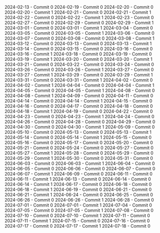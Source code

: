 2024-02-13 - Commit 0
2024-02-19 - Commit 0
2024-02-20 - Commit 0
2024-02-20 - Commit 1
2024-02-21 - Commit 0
2024-02-21 - Commit 1
2024-02-22 - Commit 0
2024-02-22 - Commit 1
2024-02-23 - Commit 0
2024-02-27 - Commit 0
2024-02-29 - Commit 0
2024-02-29 - Commit 1
2024-03-01 - Commit 0
2024-03-01 - Commit 1
2024-03-04 - Commit 0
2024-03-05 - Commit 0
2024-03-05 - Commit 1
2024-03-06 - Commit 0
2024-03-07 - Commit 0
2024-03-08 - Commit 0
2024-03-08 - Commit 1
2024-03-12 - Commit 0
2024-03-13 - Commit 0
2024-03-13 - Commit 1
2024-03-14 - Commit 0
2024-03-15 - Commit 0
2024-03-16 - Commit 0
2024-03-16 - Commit 1
2024-03-18 - Commit 0
2024-03-19 - Commit 0
2024-03-19 - Commit 1
2024-03-20 - Commit 0
2024-03-20 - Commit 1
2024-03-21 - Commit 0
2024-03-22 - Commit 0
2024-03-24 - Commit 0
2024-03-26 - Commit 0
2024-03-26 - Commit 1
2024-03-27 - Commit 0
2024-03-27 - Commit 1
2024-03-29 - Commit 0
2024-03-29 - Commit 1
2024-03-31 - Commit 0
2024-03-31 - Commit 1
2024-04-02 - Commit 0
2024-04-02 - Commit 1
2024-04-04 - Commit 0
2024-04-04 - Commit 1
2024-04-05 - Commit 0
2024-04-05 - Commit 1
2024-04-08 - Commit 0
2024-04-08 - Commit 1
2024-04-09 - Commit 0
2024-04-11 - Commit 0
2024-04-14 - Commit 0
2024-04-14 - Commit 1
2024-04-15 - Commit 0
2024-04-16 - Commit 0
2024-04-17 - Commit 0
2024-04-18 - Commit 0
2024-04-18 - Commit 1
2024-04-19 - Commit 0
2024-04-22 - Commit 0
2024-04-23 - Commit 0
2024-04-23 - Commit 1
2024-04-24 - Commit 0
2024-04-26 - Commit 0
2024-04-28 - Commit 0
2024-04-29 - Commit 0
2024-04-30 - Commit 0
2024-04-30 - Commit 1
2024-05-09 - Commit 0
2024-05-10 - Commit 0
2024-05-13 - Commit 0
2024-05-13 - Commit 1
2024-05-14 - Commit 0
2024-05-14 - Commit 1
2024-05-15 - Commit 0
2024-05-16 - Commit 0
2024-05-17 - Commit 0
2024-05-20 - Commit 0
2024-05-21 - Commit 0
2024-05-24 - Commit 0
2024-05-27 - Commit 0
2024-05-27 - Commit 1
2024-05-28 - Commit 0
2024-05-29 - Commit 0
2024-05-29 - Commit 1
2024-05-30 - Commit 0
2024-05-31 - Commit 0
2024-06-03 - Commit 0
2024-06-03 - Commit 1
2024-06-04 - Commit 0
2024-06-05 - Commit 0
2024-06-06 - Commit 0
2024-06-07 - Commit 0
2024-06-07 - Commit 1
2024-06-09 - Commit 0
2024-06-11 - Commit 0
2024-06-11 - Commit 1
2024-06-13 - Commit 0
2024-06-14 - Commit 0
2024-06-14 - Commit 1
2024-06-17 - Commit 0
2024-06-18 - Commit 0
2024-06-18 - Commit 1
2024-06-19 - Commit 0
2024-06-21 - Commit 0
2024-06-21 - Commit 1
2024-06-24 - Commit 0
2024-06-25 - Commit 0
2024-06-26 - Commit 0
2024-06-26 - Commit 1
2024-06-28 - Commit 0
2024-07-01 - Commit 0
2024-07-01 - Commit 1
2024-07-04 - Commit 0
2024-07-05 - Commit 0
2024-07-05 - Commit 1
2024-07-08 - Commit 0
2024-07-10 - Commit 0
2024-07-10 - Commit 1
2024-07-11 - Commit 0
2024-07-11 - Commit 1
2024-07-15 - Commit 0
2024-07-16 - Commit 0
2024-07-17 - Commit 0
2024-07-17 - Commit 1
2024-07-18 - Commit 0
